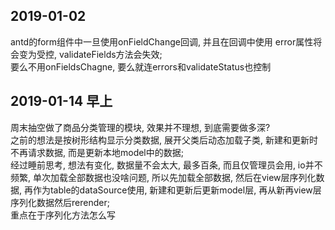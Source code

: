 ## 2019-01-02
antd的form组件中一旦使用onFieldChange回调, 并且在回调中使用 error属性将会变为受控, validateFields方法会失效;  
要么不用onFieldsChagne, 要么就连errors和validateStatus也控制

## 2019-01-14 早上
周末抽空做了商品分类管理的模块, 效果并不理想, 到底需要做多深?  
之前的想法是按树形结构显示分类数据, 展开父类后动态加载子类, 新建和更新时不再请求数据, 而是更新本地model中的数据;  
经过睡前思考, 想法有变化, 数据量不会太大, 最多百条, 而且仅管理员会用, io并不频繁, 单次加载全部数据也没啥问题, 所以先加载全部数据, 然后在view层序列化数据, 再作为table的dataSource使用, 新建和更新后更新model层, 再从新再view层序列化数据然后rerender;  
重点在于序列化方法怎么写